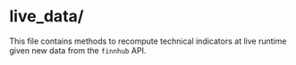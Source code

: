 # live_data/

This file contains methods to recompute technical indicators at live runtime given new data from the `finnhub` API.